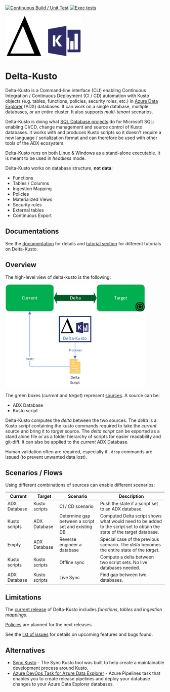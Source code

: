 [![Continuous Build / Unit Test](https://github.com/microsoft/delta-kusto/actions/workflows/continuous-build.yaml/badge.svg)](https://github.com/microsoft/delta-kusto/actions/workflows/continuous-build.yaml) [![Exec tests](https://github.com/microsoft/delta-kusto/actions/workflows/exec-test.yaml/badge.svg)](https://github.com/microsoft/delta-kusto/actions/workflows/exec-test.yaml)

![delta-kusto](delta-kusto.png)

# Delta-Kusto

Delta-Kusto is a Command-line interface (CLI) enabling Continuous Integration / Continuous Deployment (CI / CD) automation with Kusto objects (e.g. tables, functions, policies, security roles, etc.) in [Azure Data Explorer](https://docs.microsoft.com/en-us/azure/data-explorer/data-explorer-overview) (ADX) databases.  It can work on a single database, multiple databases, or an entire cluster.  It also supports *multi-tenant* scenarios.

Delta-Kusto is doing what [SQL Database projects](https://docs.microsoft.com/en-us/sql/ssdt/project-oriented-offline-database-development) do for Microsoft SQL:  enabling CI/CD, change management and source control of Kusto databases.  It works with and produces Kusto scripts so it doesn't require a new language / serialization format and can therefore be used with other tools of the ADX ecosystem.

Delta-Kusto runs on both Linux & Windows as a stand-alone executable.  It is meant to be used in *headless* mode.

Delta-Kusto works on database structure, **not data**:

* Functions
* Tables / Columns
* Ingestion Mapping
* Policies
* Materialized Views
* Security roles
* External tables
* Continuous Export

## Documentations

See the [documentation](documentation/README.md) for details and [tutorial section](documentation/README.md#tutorials) for different tutorials on Delta-Kusto.

## Overview

The high-level view of delta-kusto is the following:

![Overview diagram](documentation/overview.png)

The green boxes (*current* and *target*) represent [sources](documentation/sources.md).  A source can be:

* ADX Database
* Kusto script

Delta-Kusto computes the *delta* between the two sources.  The *delta* is a Kusto script containing the kusto commands required to take the *current* source and bring it to *target* source.   The *delta script* can be exported as a stand alone file or as a folder hierarchy of scripts for easier readability and git-diff.  It can also be applied to the *current* ADX Database.

Human validation often are required, especially if `.drop` commands are issued (to prevent unwanted data lost).

## Scenarios / Flows

Using different combinations of sources can enable different scenarios:

Current|Target|Scenario|Description
-|-|-|-
ADX Database|Kusto scripts|CI / CD scenario|Push the state if a script set to an ADX database.
Kusto scripts|ADX Database|Determine gap between a script set and existing DB|Computed Delta script shows what would need to be added to the script set to obtain the state of the target database.
Empty|ADX Database|Reverse engineer a database|Special case of the previous scenario.  The *delta* becomes the entire state of the *target*.
Kusto scripts|Kusto scripts|Offline sync|Compute a delta between two script sets.  No live databases needed.
ADX Database|Kusto scripts|Live Sync|Find gap between two databases.

## Limitations

The [current release](https://github.com/microsoft/delta-kusto/releases) of Delta-Kusto includes *functions*, *tables* and *ingestion mappings*.

[Policies](https://github.com/microsoft/delta-kusto/issues/9) are planned for the next releases.

See the [list of issues](https://github.com/microsoft/delta-kusto/issues/) for details on upcoming features and bugs found.

## Alternatives

* [Sync Kusto](https://github.com/microsoft/synckusto) - The Sync Kusto tool was built to help create a maintainable development process around Kusto.
* [Azure DevOps Task for Azure Data Explorer](https://docs.microsoft.com/en-us/azure/data-explorer/devops) - Azure Pipelines task that enables you to create release pipelines and deploy your database changes to your Azure Data Explorer databases.
